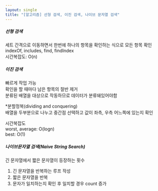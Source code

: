 ```yaml
---
layout: single
title: "[알고리즘] 선형 검색, 이진 검색, 나이브 문자열 검색"
--- 
```

##### 선형 검색    
세트 간격으로 이동하면서 한번에 하나의 항목을 확인하는 식으로 모든 항목 확인    
indexOf, includes, find, findIndex    
시간복잡도: O(n)    
    
##### 이진 검색      
빠르게 작업 가능   
확인을 할 때마다 남은 항목의 절반 제거   
분류된 배열을 대상으로 작동하므로 데이터가 분류돼있어야함   
   
*분할정복(dividing and conquering)    
배열을 두부분으로 나누고 중간점 선택하고 값이 좌측, 우측 어느쪽에 있는지 확인      

시간복잡도   
worst, average: O(logn)    
best: O(1)   
    
##### 나이브문자열 검색(Naive String Search)    
긴 문자열에서 짧은 문자열이 등장하는 횟수
1. 긴 문자열을 반복하는 루프 작성
2. 짧은 문자열을 반복
3. 문자가 일치하는지 확인 후 일치할 경우 count 증가
